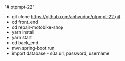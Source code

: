 "# ptpmpt-22" 
- git clone https://github.com/anhvuduc/ptpmpt-22.git
- cd front_end
- cd repair-motobike-shop
- yarn install
- yarn start
- cd back_end
- mvn spring-boot:run
- import database - sửa url, password, username
